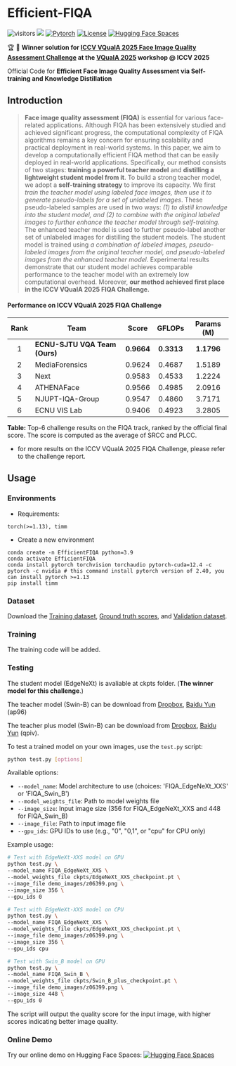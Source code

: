 # Efficient-FIQA
![visitors](https://visitor-badge.laobi.icu/badge?page_id=sunwei925/Efficient-FIQA) [![](https://img.shields.io/github/stars/sunwei925/Efficient-FIQA)](https://github.com/sunwei925/Efficient-FIQA)
[![Pytorch](https://img.shields.io/badge/PyTorch-1.13%2B-brightgree?logo=PyTorch)](https://pytorch.org/)
[![License](https://img.shields.io/badge/License-Apache%202.0-blue.svg)](https://github.com/sunwei925/UIQA)
[![Hugging Face Spaces](https://img.shields.io/badge/%F0%9F%A4%97%20Hugging%20Face-Spaces-blue)](https://huggingface.co/spaces/sunwei925/Efficient-FIQA)
<!-- [![arXiv](https://img.shields.io/badge/build-paper-red?logo=arXiv&label=arXiv)](https://arxiv.org/abs/2409.00749) -->

🏆 🥇 **Winner solution for [ICCV VQualA 2025 Face Image Quality Assessment Challenge](https://codalab.lisn.upsaclay.fr/competitions/23017) at the [VQualA 2025](https://vquala.github.io/) workshop @ ICCV 2025** 

Official Code for **Efficient Face Image Quality Assessment via Self-training and Knowledge Distillation**

## Introduction
> **Face image quality assessment (FIQA)** is essential for various face-related applications. Although FIQA has been extensively studied and achieved significant progress, the computational complexity of FIQA algorithms remains a key concern for ensuring scalability and practical deployment in real-world systems. In this paper, we aim to develop a computationally efficient FIQA method that can be easily deployed in real-world applications. Specifically, our method consists of two stages: **training a powerful teacher model** and **distilling a lightweight student model from it**. To build a strong teacher model, we adopt a **self-training strategy** to improve its capacity. We first *train the teacher model using labeled face images, then use it to generate pseudo-labels for a set of unlabeled images*. These pseudo-labeled samples are used in two ways: *(1) to distill knowledge into the student model, and (2) to combine with the original labeled images to further enhance the teacher model through self-training*. The enhanced teacher model is used to further pseudo-label another set of unlabeled images for distilling the student models. The student model is trained using *a combination of labeled images, pseudo-labeled images from the original teacher model, and pseudo-labeled images from the enhanced teacher model*. Experimental results demonstrate that our student model achieves comparable performance to the teacher model with an extremely low computational overhead. Moreover, **our method achieved first place in the ICCV VQualA 2025 FIQA Challenge.**

#### Performance on ICCV VQualA 2025 FIQA Challenge
| **Rank** | **Team**                   | **Score** | **GFLOPs** | **Params (M)** |
|:--------:|----------------------------|:---------:|:----------:|:--------------:|
| 1        | **ECNU-SJTU VQA Team (Ours)**  | **0.9664**    | **0.3313**     | **1.1796**         |
| 2        | MediaForensics             | 0.9624    | 0.4687     | 1.5189         |
| 3        | Next                       | 0.9583    | 0.4533     | 1.2224         |
| 4        | ATHENAFace                 | 0.9566    | 0.4985     | 2.0916         |
| 5        | NJUPT-IQA-Group            | 0.9547    | 0.4860     | 3.7171         |
| 6        | ECNU VIS Lab               | 0.9406    | 0.4923     | 3.2805         |

**Table:** Top-6 challenge results on the FIQA track, ranked by the official final score. The score is computed as the average of SRCC and PLCC.


- for more results on the ICCV VQualA 2025 FIQA Challenge, please refer to the challenge report.

## Usage
### Environments
- Requirements:
```
torch(>=1.13), timm
```
- Create a new environment
```
conda create -n EfficientFIQA python=3.9
conda activate EfficientFIQA 
conda install pytorch torchvision torchaudio pytorch-cuda=12.4 -c pytorch -c nvidia # this command install pytorch version of 2.40, you can install pytorch >=1.13
pip install timm
```


### Dataset
Download the [Training dataset](https://drive.google.com/file/d/1FpylY9uVOfdKw5vI6UduMviUMIiDfK-7/view), [Ground truth scores](https://drive.google.com/file/d/1UQ8m4gIPg5X2LC3ugifWGhul0LP86_9b/view), and [Validation dataset](https://drive.google.com/file/d/1UM8IgjFjf6O3hIwhVqfFaLkHMjtMOvK2/view).

### Training
The training code will be added.

### Testing
The student model (EdgeNeXt) is avaliable at ckpts folder. (**The winner model for this challenge**.)

The teacher model (Swin-B) can be download from [Dropbox](https://www.dropbox.com/scl/fi/omso4imlippzkmzsq7pzw/Swin_B_checkpoint.pt?rlkey=fjcdrnnnm8uipahsg0d4ej4zs&st=rclvat38&dl=0), [Baidu Yun](https://pan.baidu.com/s/1bF2k0z0ZmPRQJ3YlO-AEGQ) (ap96)

The teacher plus model (Swin-B) can be download from [Dropbox](https://www.dropbox.com/scl/fi/74abmcgi43t9e9rth012n/Swin_B_plus_checkpoint.pt?rlkey=m7whu8j4yvtkoiu3nscivfkkd&st=i3wia01p&dl=0), [Baidu Yun](https://pan.baidu.com/s/1z0iZw3T1X3Ul11WCzwbd9w) (qpiv).

To test a trained model on your own images, use the `test.py` script:

```bash
python test.py [options]
```

Available options:
- `--model_name`: Model architecture to use (choices: 'FIQA_EdgeNeXt_XXS' or 'FIQA_Swin_B')
- `--model_weights_file`: Path to model weights file
- `--image_size`: Input image size (356 for FIQA_EdgeNeXt_XXS and 448 for FIQA_Swin_B)
- `--image_file`: Path to input image file 
- `--gpu_ids`: GPU IDs to use (e.g., "0", "0,1", or "cpu" for CPU only)

Example usage:
```bash
# Test with EdgeNeXt-XXS model on GPU
python test.py \
--model_name FIQA_EdgeNeXt_XXS \
--model_weights_file ckpts/EdgeNeXt_XXS_checkpoint.pt \
--image_file demo_images/z06399.png \
--image_size 356 \
--gpu_ids 0

# Test with EdgeNeXt-XXS model on CPU
python test.py \
--model_name FIQA_EdgeNeXt_XXS \
--model_weights_file ckpts/EdgeNeXt_XXS_checkpoint.pt \
--image_file demo_images/z06399.png \
--image_size 356 \
--gpu_ids cpu

# Test with Swin_B model on GPU
python test.py \
--model_name FIQA_Swin_B \
--model_weights_file ckpts/Swin_B_plus_checkpoint.pt \
--image_file demo_images/z06399.png \
--image_size 448 \
--gpu_ids 0
```

The script will output the quality score for the input image, with higher scores indicating better image quality.

### Online Demo
Try our online demo on Hugging Face Spaces: [![Hugging Face Spaces](https://img.shields.io/badge/%F0%9F%A4%97%20Hugging%20Face-Spaces-blue)](https://huggingface.co/spaces/sunwei925/Efficient-FIQA)

